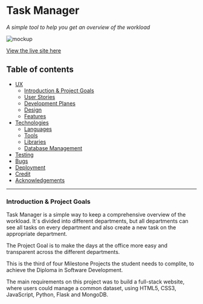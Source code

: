 # Task Manager #
_A simple tool to help you get an overview of the workload_

![mockup](#)

[View the live site here](#)

## Table of contents ##

* [UX](#ux)
    * [Introduction & Project Goals](#introduction--project-goals)
    * [User Stories](#user-stories)
    * [Development Planes](#development-planes)
    * [Design](#design)
    * [Features](#features)
* [Technologies](#technologies)
    * [Languages](#languages)
    * [Tools](#tools)
    * [Libraries](#libraries)
    * [Database Management](#database-management)
* [Testing](#testing)
* [Bugs](#bugs)
* [Deployment](#deployment)
* [Credit](#credit)
* [Acknowledgements](#acknowledgements)
---

### Introduction & Project Goals ###

Task Manager is a simple way to keep a comprehensive overview of the workload. It`s divided into different departments, but all departments can see all tasks on every department and also create a new task on the appropriate department.

The Project Goal is to make the days at the office more easy and transparent across the different departments. 

This is the third of four Milestone Projects the student needs to complite, to achieve the Diploma in Software Development.

The main requirements on this project was to build a full-stack website, where users could manage a common dataset, using HTML5, CSS3, JavaScript, Python, Flask and MongoDB.

